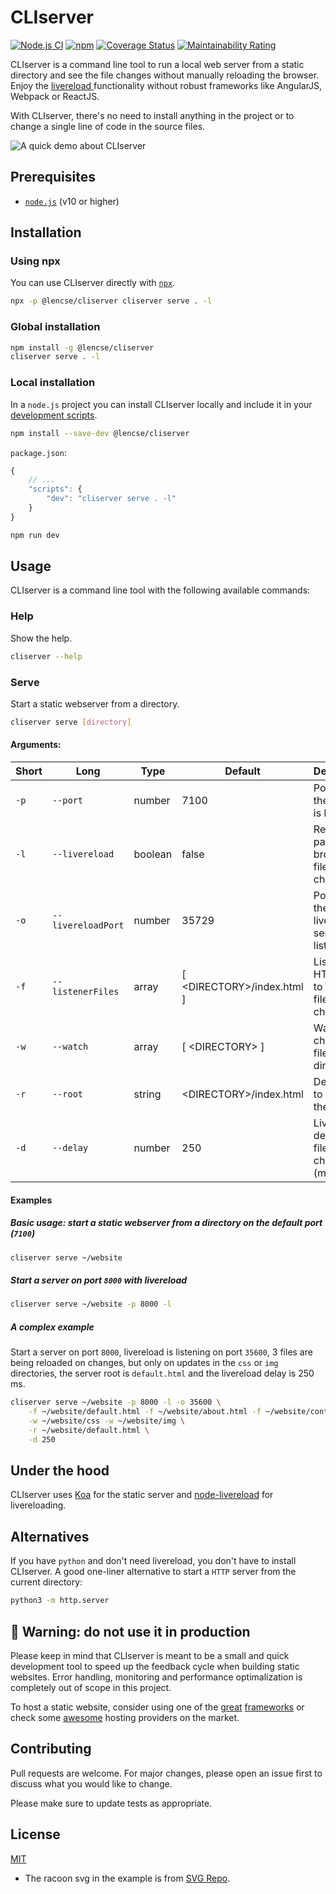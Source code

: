 # CLIserver

[![Node.js CI](https://github.com/lencse/cliserver/actions/workflows/default.yml/badge.svg)](https://github.com/lencse/cliserver/actions)
[![npm](https://img.shields.io/npm/v/@lencse/cliserver)](https://www.npmjs.com/package/@lencse/cliserver)
[![Coverage Status](https://coveralls.io/repos/github/lencse/cliserver/badge.svg?branch=main)](https://coveralls.io/github/lencse/cliserver?branch=main)
[![Maintainability Rating](https://sonarcloud.io/api/project_badges/measure?project=lencse_cliserver&metric=sqale_rating)](https://sonarcloud.io/dashboard?id=lencse_cliserver)

CLIserver is a command line tool to run a local web server from a static directory and see the file changes without manually reloading the browser. Enjoy the [livereload ](http://livereload.com/) functionality without robust frameworks like AngularJS, Webpack or ReactJS.

With CLIserver, there's no need to install anything in the project or to change a single line of code in the source files.

![A quick demo about CLIserver](.github/cliserver.gif)

## Prerequisites

* [`node.js`](https://nodejs.org/) (v10 or higher)

## Installation

### Using npx

You can use CLIserver directly with [`npx`](https://www.npmjs.com/package/npx).

```sh
npx -p @lencse/cliserver cliserver serve . -l
```

### Global installation

```sh
npm install -g @lencse/cliserver
cliserver serve . -l
```

### Local installation

In a `node.js` project you can install CLIserver locally and include it in your [development scripts](https://docs.npmjs.com/cli/v7/configuring-npm/package-json#scripts).

```sh
npm install --save-dev @lencse/cliserver
```

`package.json`:

```js
{
    // ...
    "scripts": {
        "dev": "cliserver serve . -l"
    }
}
```

```sh
npm run dev
```

## Usage

CLIserver is a command line tool with the following available commands:

### Help

Show the help.

```sh
cliserver --help
```

### Serve

Start a static webserver from a directory.

```sh
cliserver serve [directory]
```

#### Arguments:

| Short | Long | Type | Default | Description |
|---|---|---|---|---|
| `-p` | `--port` | number | 7100 | Port where the server  is listening |
| `-l` | `--livereload` | boolean | false | Reload page in the browser on file changes |
| `-o` | `--livereloadPort` | number | 35729 | Port where the livereload server is listening |
| `-f` | `--listenerFiles` | array | [ \<DIRECTORY\>/index.html ] | List of HTML files to reload on file changes |
| `-w` | `--watch` | array | [ \<DIRECTORY\> ] | Watch changes in files and directories |
| `-r` | `--root` | string | \<DIRECTORY\>/index.html | Default file to serve on the `/` route |
| `-d` | `--delay` | number | 250| Livereload delay on file file changes (millisecs) |

#### Examples

##### Basic usage: start a static webserver from a directory on the default port (`7100`)

```sh
cliserver serve ~/website
```

##### Start a server on port `8000` with livereload

```sh
cliserver serve ~/website -p 8000 -l
```

##### A complex example

Start a server on port `8000`, livereload is listening on port `35600`, 3 files are being reloaded on changes, but only on updates in the `css` or `img` directories, the server root is `default.html` and the livereload delay is 250 ms.

```sh
cliserver serve ~/website -p 8000 -l -o 35600 \
    -f ~/website/default.html -f ~/website/about.html -f ~/website/contact.html \
    -w ~/website/css -w ~/website/img \
    -r ~/website/default.html \
    -d 250
```

## Under the hood

CLIserver uses [Koa](https://koajs.com/) for the static server and [node-livereload](https://github.com/napcs/node-livereload) for livereloading.

## Alternatives

If you have `python` and don't need livereload, you don't have to install CLIserver. A good one-liner alternative to start a `HTTP` server from the current directory:

```sh
python3 -m http.server
```

## 🚫 Warning: do not use it in production

Please keep in mind that CLIserver is meant to be a small and quick development tool to speed up the feedback cycle when building static websites. Error handling, monitoring and performance optimalization is completely out of scope in this project.

To host a static website, consider using one of the [great](https://expressjs.com/) [frameworks](https://www.npmjs.com/package/koa-static) or check some [awesome](https://www.netlify.com/) hosting providers on the market.

## Contributing

Pull requests are welcome. For major changes, please open an issue first to discuss what you would like to change.

Please make sure to update tests as appropriate.

## License

[MIT](https://choosealicense.com/licenses/mit/)

- The racoon svg in the example is from [SVG Repo](https://www.svgrepo.com/svg/191426/raccoon).
